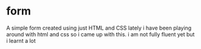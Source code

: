 # form
A simple form created using just HTML and CSS
lately i have been playing around with html and css so i came up with this.
i am not fully fluent yet but i learnt a lot 
